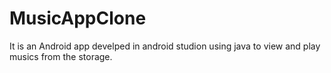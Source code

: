 # MusicAppClone
It is an Android app develped in android studion using java to view and play musics from the storage.
